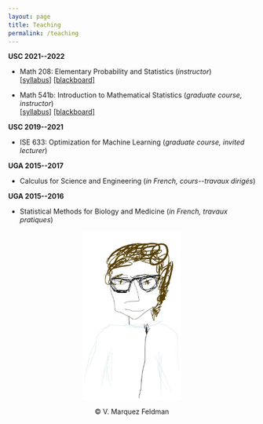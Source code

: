 ```yaml
---
layout: page
title: Teaching
permalink: /teaching
---
```

  
  
  
__USC 2021--2022__  

* Math 208: Elementary Probability and Statistics (_instructor_)  
[[syllabus]](assets/teaching/Syllabus-M208-S2022.pdf) 
[[blackboard]](https://blackboard.usc.edu/webapps/blackboard/execute/announcement?method=search&context=course&course_id=_289967_1&handle=cp_announcements&mode=cpview)  
  
* Math 541b: Introduction to Mathematical Statistics (_graduate course, instructor_)  
[[syllabus]](assets/teaching/Syllabus-M541b-F2021.pdf) 
[[blackboard]](https://blackboard.usc.edu/webapps/blackboard/execute/announcement?method=search&context=course&course_id=_283225_1&handle=cp_announcements&mode=cpview) 


__USC 2019--2021__  

* ISE 633: Optimization for Machine Learning (_graduate course, invited lecturer_)  


__UGA 2015--2017__  

* Calculus for Science and Engineering (_in French, cours--travaux dirigés_)  


__UGA 2015--2016__  

* Statistical Methods for Biology and Medicine (_in French, travaux pratiques_)  

<p align = "center">
<img src="sketch_vicky.jpg" alt="Sketch by Vicky" width="40%" align="center" hspace="20">  
</p>  
<p align = "center">
&copy; V. Marquez Feldman
</p>  